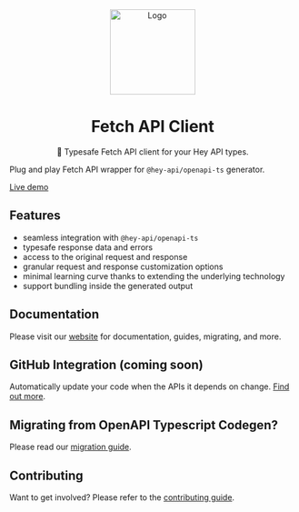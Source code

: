 <div align="center">
  <img width="150" height="150" src="https://heyapi.vercel.app/logo.png" alt="Logo">
  <h1 align="center"><b>Fetch API Client</b></h1>
  <p align="center">🚀 Typesafe Fetch API client for your Hey API types.</p>
</div>

Plug and play Fetch API wrapper for `@hey-api/openapi-ts` generator.

[Live demo](https://stackblitz.com/edit/hey-api-client-fetch-example?file=openapi-ts.config.ts,src%2Fclient%2Fschemas.gen.ts,src%2Fclient%2Fservices.gen.ts,src%2Fclient%2Ftypes.gen.ts,src%2FApp.tsx)

## Features

- seamless integration with `@hey-api/openapi-ts`
- typesafe response data and errors
- access to the original request and response
- granular request and response customization options
- minimal learning curve thanks to extending the underlying technology
- support bundling inside the generated output

## Documentation

Please visit our [website](https://heyapi.vercel.app/) for documentation, guides, migrating, and more.

## GitHub Integration (coming soon)

Automatically update your code when the APIs it depends on change. [Find out more](https://heyapi.vercel.app/openapi-ts/integrations.html).

## Migrating from OpenAPI Typescript Codegen?

Please read our [migration guide](https://heyapi.vercel.app/openapi-ts/migrating.html#openapi-typescript-codegen).

## Contributing

Want to get involved? Please refer to the [contributing guide](https://heyapi.vercel.app/contributing.html).
